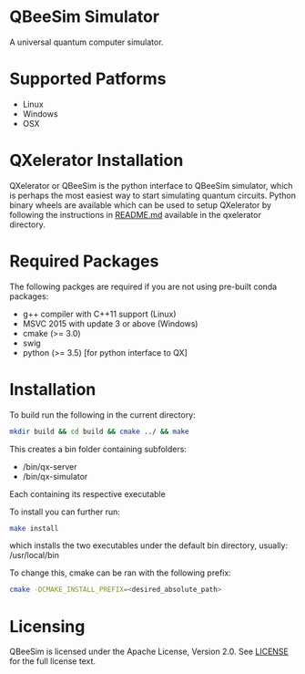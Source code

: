 # QBeeSim Simulator

A universal quantum computer simulator.


# Supported Patforms

* Linux
* Windows
* OSX

# QXelerator Installation

QXelerator or QBeeSim is the python interface to QBeeSim simulator, which is perhaps the most easiest way to start simulating quantum circuits. Python binary wheels are available which can be used to setup QXelerator by following the instructions in [README.md](qxelarator/README.md) available in the qxelerator directory.


# Required Packages

The following packges are required if you are not using pre-built conda packages:

* g++ compiler with C++11 support (Linux)
* MSVC 2015 with update 3 or above (Windows)
* cmake (>= 3.0)
* swig
* python (>= 3.5) [for python interface to QX]


# Installation

To build run the following in the current directory:
```sh
mkdir build && cd build && cmake ../ && make
```

This creates a bin folder containing subfolders:
-  /bin/qx-server
-  /bin/qx-simulator

Each containing its respective executable

To install you can further run:
```sh
make install
```

which installs the two executables under the default bin directory, usually:
  /usr/local/bin

To change this, cmake can be ran with the following prefix:

```sh
cmake -DCMAKE_INSTALL_PREFIX=<desired_absolute_path>
```


# Licensing

QBeeSim is licensed under the Apache License, Version 2.0. See
[LICENSE](https://github.com/QE-Lab/qx-simulator/blob/master/LICENSE) for the full
license text.
